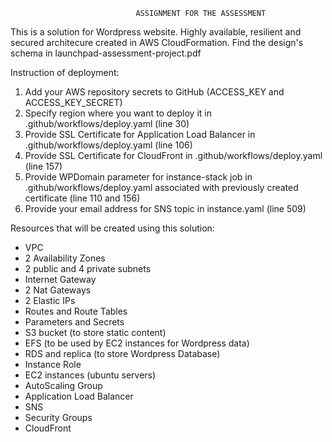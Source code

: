                                 ASSIGNMENT FOR THE ASSESSMENT
This is a solution for Wordpress website. Highly available, resilient and secured architecure created in AWS CloudFormation.
Find the design's schema in launchpad-assessment-project.pdf

Instruction of deployment:
1. Add your AWS repository secrets to GitHub (ACCESS_KEY and ACCESS_KEY_SECRET)
2. Specify region where you want to deploy it in .github/workflows/deploy.yaml (line 30)
3. Provide SSL Certificate for Application Load Balancer in .github/workflows/deploy.yaml (line 106)
4. Provide SSL Certificate for CloudFront in .github/workflows/deploy.yaml (line 157)
5. Provide WPDomain parameter for instance-stack job in .github/workflows/deploy.yaml associated with previously created certificate (line 110 and 156)
6. Provide your email address for SNS topic in instance.yaml (line 509)

Resources that will be created using this solution:
- VPC
- 2 Availability Zones
- 2 public and 4 private subnets
- Internet Gateway
- 2 Nat Gateways
- 2 Elastic IPs
- Routes and Route Tables
- Parameters and Secrets
- S3 bucket (to store static content)
- EFS (to be used by EC2 instances for Wordpress data)
- RDS and replica (to store Wordpress Database)
- Instance Role
- EC2 instances (ubuntu servers)
- AutoScaling Group
- Application Load Balancer
- SNS
- Security Groups
- CloudFront 
